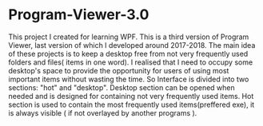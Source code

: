 # Program-Viewer-3.0

This project I created for learning WPF. This is a third version of Program Viewer, last version of which I developed around 2017-2018.
The main idea of these projects is to keep a desktop free from not very frequently used folders and files( items in one word). 
I realised that I need to occupy some desktop's space to provide the opportunity for users of using most important items without
wasting the time. So Interface is divided into two sections: "hot" and "desktop". Desktop section can be opened when needed and is
designed for containing not very frequently used items. Hot section is used to contain the most frequently used items(preffered exe), 
it is always visible ( if not overlayed by another programs ).
